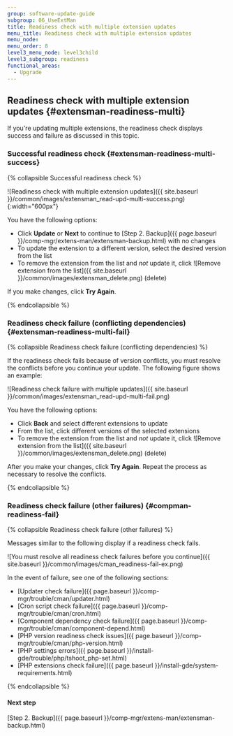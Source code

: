 ```yaml
---
group: software-update-guide
subgroup: 06_UseExtMan
title: Readiness check with multiple extension updates
menu_title: Readiness check with multiple extension updates
menu_node:
menu_order: 8
level3_menu_node: level3child
level3_subgroup: readiness
functional_areas:
  - Upgrade
---
```


## Readiness check with multiple extension updates {#extensman-readiness-multi}

If you're updating multiple extensions, the readiness check displays success and failure as discussed in this topic.

### Successful readiness check {#extensman-readiness-multi-success}

{% collapsible Successful readiness check %}

![Readiness check with multiple extension updates]({{ site.baseurl }}/common/images/extensman_read-upd-multi-success.png){:width="600px"}

You have the following options:

* Click **Update** or **Next** to continue to [Step 2. Backup]({{ page.baseurl }}/comp-mgr/extens-man/extensman-backup.html) with no changes
* To update the extension to a different version, select the desired version from the list
* To remove the extension from the list and *not* update it, click ![Remove extension from the list]({{ site.baseurl }}/common/images/extensman_delete.png) (delete)

If you make changes, click **Try Again**.

{% endcollapsible %}

### Readiness check failure (conflicting dependencies) {#extensman-readiness-multi-fail}

{% collapsible Readiness check failure (conflicting dependencies) %}

If the readiness check fails because of version conflicts, you must resolve the conflicts before you continue your update. The following figure shows an example:

![Readiness check failure with multiple updates]({{ site.baseurl }}/common/images/extensman_read-upd-multi-fail.png)

You have the following options:

* Click **Back** and select different extensions to update
* From the list, click different versions of the selected extensions
* To remove the extension from the list and *not* update it, click ![Remove extension from the list]({{ site.baseurl }}/common/images/extensman_delete.png) (delete)

After you make your changes, click **Try Again**. Repeat the process as necessary to resolve the conflicts.

{% endcollapsible %}

### Readiness check failure (other failures) {#compman-readiness-fail}

{% collapsible Readiness check failure (other failures) %}

Messages similar to the following display if a readiness check fails.

![You must resolve all readiness check failures before you continue]({{ site.baseurl }}/common/images/cman_readiness-fail-ex.png)

In the event of failure, see one of the following sections:

* [Updater check failure]({{ page.baseurl }}/comp-mgr/trouble/cman/updater.html)
* [Cron script check failure]({{ page.baseurl }}/comp-mgr/trouble/cman/cron.html)
* [Component dependency check failure]({{ page.baseurl }}/comp-mgr/trouble/cman/component-depend.html)
* [PHP version readiness check issues]({{ page.baseurl }}/comp-mgr/trouble/cman/php-version.html)
* [PHP settings errors]({{ page.baseurl }}/install-gde/trouble/php/tshoot_php-set.html)
* [PHP extensions check failure]({{ page.baseurl }}/install-gde/system-requirements.html)

{% endcollapsible %}

#### Next step
[Step 2. Backup]({{ page.baseurl }}/comp-mgr/extens-man/extensman-backup.html)